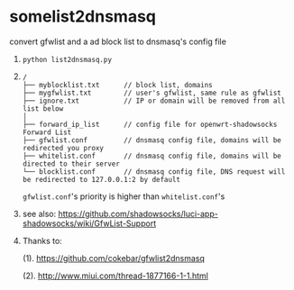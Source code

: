 # somelist2dnsmasq
convert gfwlist and a ad block list to dnsmasq's config file



1. `python list2dnsmasq.py`

2. ```
   /
   ├── myblocklist.txt      // block list, domains
   ├── mygfwlist.txt        // user's gfwlist, same rule as gfwlist
   ├── ignore.txt           // IP or domain will be removed from all list below
   │
   ├── forward_ip_list      // config file for openwrt-shadowsocks Forward List
   ├── gfwlist.conf         // dnsmasq config file, domains will be redirected you proxy
   ├── whitelist.conf       // dnsmasq config file, domains will be directed to their server
   └── blocklist.conf       // dnsmasq config file, DNS request will be redirected to 127.0.0.1:2 by default
   ```

   `gfwlist.conf`'s priority is higher than `whitelist.conf`'s

3. see also: https://github.com/shadowsocks/luci-app-shadowsocks/wiki/GfwList-Support

4. Thanks to: 

   (1). https://github.com/cokebar/gfwlist2dnsmasq

   (2). http://www.miui.com/thread-1877166-1-1.html